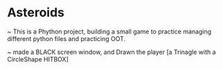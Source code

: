 # Asteroids

~ This is a Phython project, building a small game to practice managing different python files
and practicing OOT.

~ made a BLACK screen window, and Drawn the player [a Trinagle with a CircleShape HITBOX]
